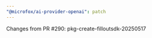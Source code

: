 ```yaml
---
"@microfox/ai-provider-openai": patch
---
```


Changes from PR #290: pkg-create-filloutsdk-20250517
